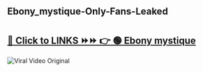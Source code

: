 
 ## Ebony_mystique-Only-Fans-Leaked

# <h2><a href="https://clipsfans.com/Ebony_mystique&ref=git">🔗 Click to LINKS ⏩⏩ 👉 🟢 Ebony mystique </a></h2>

<a href="https://clipsfans.com/Ebony_mystique&ref=git" rel="nofollow" data-target="animated-image.originalLink"><img src="https://i.ibb.co.com/xMMVF88/686577567.gif" alt="Viral Video Original" style="max-width: 100%; display: inline-block;" data-target="animated-image.originalImage"></a>

